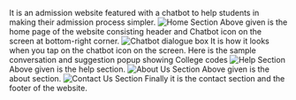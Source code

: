 It is an admission website featured with a chatbot to help students in making their admission process simpler.
![Home Section](https://github.com/RGSAjay/Admission-Chatbot/assets/108890847/f7e4fa12-9267-4b3c-af73-2e9248df7d47)
Above given is the home page of the website consisting header and Chatbot icon on the screen at bottom-right corner.
![Chatbot dialogue box](https://github.com/RGSAjay/Admission-Chatbot/assets/108890847/715c849f-3e68-4eb5-8397-1f5e6d08d02a)
It is how it looks when you tap on the chatbot icon on the  screen. Here is the sample conversation and suggestion popup showing College codes
![Help Section](https://github.com/RGSAjay/Admission-Chatbot/assets/108890847/499f4547-0172-4bb4-9b39-1d7bed80499a)
Above given is the help section.
![About Us Section](https://github.com/RGSAjay/Admission-Chatbot/assets/108890847/b608939d-028c-47f9-9b6a-1773514133eb)
Above given is the about section.
![Contact Us Section](https://github.com/RGSAjay/Admission-Chatbot/assets/108890847/bbfc8d16-ecdf-42fa-acf9-20ce00409678)
Finally it is the contact section and the footer of the website.
